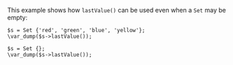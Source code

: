 This example shows how `lastValue()` can be used even when a `Set` may be empty:

```basic-usage.php
$s = Set {'red', 'green', 'blue', 'yellow'};
\var_dump($s->lastValue());

$s = Set {};
\var_dump($s->lastValue());
```
